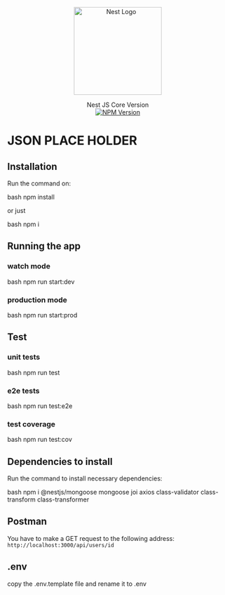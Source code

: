 <p align="center">
  <a href="http://nestjs.com/" target="blank"><img src="https://nestjs.com/img/logo-small.svg" width="200" alt="Nest Logo" /></a>
</p>

[circleci-image]: https://img.shields.io/circleci/build/github/nestjs/nest/master?token=abc123def456
[circleci-url]: https://circleci.com/gh/nestjs/nest

<p align="center">
 <span>Nest JS Core Version</span>
<br />
<a href="https://www.npmjs.com/~nestjscore" target="_blank"><img src="https://img.shields.io/npm/v/@nestjs/core.svg" alt="NPM Version" /></a>
</p>

# JSON PLACE HOLDER

## Installation

Run the command on:

bash
npm install

or just

bash
npm i

## Running the app

### watch mode

bash
npm run start:dev

### production mode

bash
npm run start:prod

## Test

### unit tests

bash
npm run test

### e2e tests

bash
npm run test:e2e

### test coverage

bash
npm run test:cov

## Dependencies to install

Run the command to install necessary dependencies:

bash
npm i @nestjs/mongoose mongoose joi axios class-validator class-transform class-transformer

## Postman

You have to make a GET request to the following address: `http://localhost:3000/api/users/id`

## .env

copy the .env.template file and rename it to .env
